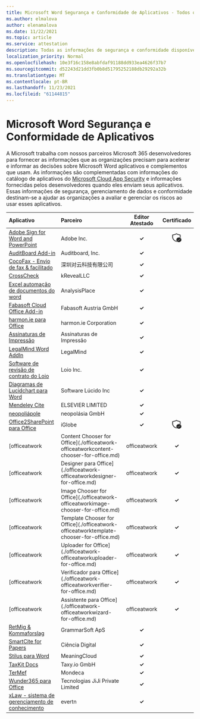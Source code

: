 ```yaml
---
title: Microsoft Word Segurança e Conformidade de Aplicativos - Todos os Aplicativos
ms.author: elmalova
author: elenamalova
ms.date: 11/22/2021
ms.topic: article
ms.service: attestation
description: Todas as informações de segurança e conformidade disponíveis para todos os Microsoft Word Apps.
localization_priority: Normal
ms.openlocfilehash: 10e3f16c158e8abfdaf91188dd933ea4626f37b7
ms.sourcegitcommit: d52243d21dd3fb0b8d51795252188db29292a32b
ms.translationtype: MT
ms.contentlocale: pt-BR
ms.lasthandoff: 11/23/2021
ms.locfileid: "61144815"
---
```

# <a name="microsoft-word-apps-security-and-compliance"></a>Microsoft Word Segurança e Conformidade de Aplicativos

A Microsoft trabalha com nossos parceiros Microsoft 365 desenvolvedores para fornecer as informações que as organizações precisam para acelerar e informar as decisões sobre Microsoft Word aplicativos e complementos que usam. As informações são complementadas com informações do catálogo de aplicativos do [Microsoft Cloud App Security](https://www.microsoft.com/en-us/enterprise-mobility-security/cloud-app-security) e informações fornecidas pelos desenvolvedores quando eles enviam seus aplicativos. Essas informações de segurança, gerenciamento de dados e conformidade destinam-se a ajudar as organizações a avaliar e gerenciar os riscos ao usar esses aplicativos.

| **Aplicativo** | **Parceiro** | **Editor Atestado** | **Certificado** |
|:--------|:------------|:----------------------:|:-------------:|
| [Adobe Sign for Word and PowerPoint](./adobe-inc-sign-for-word-and-powerpoint.md) | Adobe Inc. | **✓** | <img alt="Certified application badge" src="../media/certified-badge.png" height="25" width="25" /> |
| [AuditBoard Add-in](./auditboard-inc-add-in.md) | Auditboard, Inc. | **✓** |  |
| [CocoFax - Envio de fax &amp; facilitado](./cocofax-sending-fax-made-easy-and-secure.md) | &#28145;&#22323;&#23545;&#20113;&#31185;&#25216;&#26377;&#38480;&#20844;&#21496; | **✓** |  |
| [CrossCheck](./krevealllc-crosscheck.md) | kRevealLLC | **✓** |  |
| [Excel automação de documentos do word](./analysisplace-excel-to-word-document-automation.md) | AnalysisPlace | **✓** |  |
| [Fabasoft Cloud Office Add-in](./fabasoft-austria-gmbh-cloud-office-add-in.md) | Fabasoft Austria GmbH | **✓** |  |
| [harmon.ie para Office](./harmonie-corporation-for-office.md) | harmon.ie Corporation | **✓** |  |
| [Assinaturas de Impressão](./impression-signatures.md) | Assinaturas de Impressão | **✓** |  |
| [LegalMind Word AddIn](./legalmind-word-addin.md) | LegalMind | **✓** |  |
| [Software de revisão de contrato do Loio](./loio-inc-contract-review-software.md) | Loio Inc. | **✓** |  |
| [Diagramas de Lucidchart para Word](./lucid-software-inc-lucidchart-diagrams-for-word.md) | Software Lúcido Inc | **✓** |  |
| [Mendeley Cite](./elsevier-limited-mendeley-cite.md) | ELSEVIER LIMITED | **✓** |  |
| [neopoliápole](./neopolis-gmbh.md) | neopolásia GmbH | **✓** |  |
| [Office2SharePoint para Office](./iglobe-office2sharepoint-for-office.md) | iGlobe | **✓** | <img alt="Certified application badge" src="../media/certified-badge.png" height="25" width="25" /> |
| [officeatwork | Content Chooser for Office](./officeatwork-officeatworkcontent-chooser-for-office.md) | officeatwork | **✓** |  |
| [officeatwork | Designer para Office](./officeatwork-officeatworkdesigner-for-office.md) | officeatwork | **✓** |  |
| [officeatwork | Image Chooser for Office](./officeatwork-officeatworkimage-chooser-for-office.md) | officeatwork | **✓** |  |
| [officeatwork | Template Chooser for Office](./officeatwork-officeatworktemplate-chooser-for-office.md) | officeatwork | **✓** |  |
| [officeatwork | Uploader for Office](./officeatwork-officeatworkuploader-for-office.md) | officeatwork | **✓** |  |
| [officeatwork | Verificador para Office](./officeatwork-officeatworkverifier-for-office.md) | officeatwork | **✓** |  |
| [officeatwork | Assistente para Office](./officeatwork-officeatworkwizard-for-office.md) | officeatwork | **✓** |  |
| [RetMig &amp; Kommaforslag](./grammarsoft-aps-retmig-and-kommaforslag.md) | GrammarSoft ApS | **✓** |  |
| [SmartCite for Papers](./digital-science-smartcite-for-papers.md) | Ciência Digital | **✓** |  |
| [Stilus para Word](./meaningcloud-stilus-for-word.md) | MeaningCloud | **✓** |  |
| [TaxKit Docs](./taxyio-gmbh-taxkit-docs.md) | Taxy.io GmbH | **✓** |  |
| [TerMef](./mondeca-termef.md) | Mondeca | **✓** |  |
| [Wunder365 para Office](./jiji-technologies-private-limited-wunder365-for-office.md) | Tecnologias JiJi Private Limited | **✓** |  |
| [xLaw - sistema de gerenciamento de conhecimento](./evertn-xlaw-knowledge-management-system.md) | evertn | **✓** |  |
